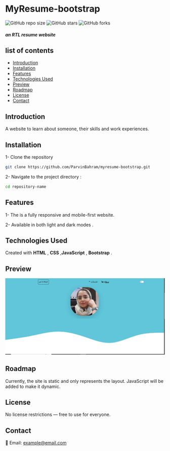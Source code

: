 

# MyResume-bootstrap 
![GitHub repo size](https://img.shields.io/github/repo-size/ParvinBahram/myresume-bootstrap)
 ![GitHub stars](https://img.shields.io/github/stars/ParvinBahram/myresume-bootstrap)
 ![GitHub forks](https://img.shields.io/github/forks/ParvinBahram/myresume-bootstrap)

 #### *an RTL  resume website*

## list of contents
- [Introduction](#Introduction)
- [Installation](#Installation)
- [Features](#Features)
- [Technologies Used](#Technologies-Used)
- [Preview](#Preview)
- [Roadmap](#Roadmap)
- [License](#License)
- [Contact](#Contact)


## Introduction
A website to learn about someone, their skills and work experiences.

## Installation
 1- Clone the repository  
  ```bash
  git clone https://github.com/ParvinBahram/myresume-bootstrap.git
  ```

 2- Navigate to the project directory :
```bash 
cd repository-name
```


## Features
 1- The is  a fully responsive and mobile-first website.

 2- Available in both light and dark modes .



## Technologies Used
 Created  with **HTML** , **CSS** ,**JavaScript** , **Bootstrap** .

## Preview
![light mode image](./assets/images/image-light.PNG)



## Roadmap
Currently, the site is static and only represents the layout. JavaScript will be added to make it dynamic.

## License
No license restrictions — free to use for everyone.

## Contact

📧 Email: example@email.com
